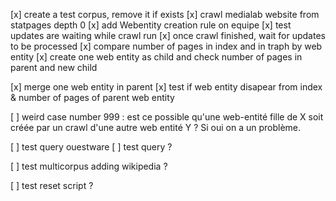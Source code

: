 
[x] create a test corpus, remove it if exists
[x] crawl medialab website from statpages depth 0
[x] add Webentity creation rule on equipe
[x] test updates are waiting while crawl run
[x] once crawl finished, wait for updates to be processed
[x] compare number of pages in index and in traph by web entity
[x] create one web entity as child and check number of pages in parent and new child

[x] merge one web entity in parent
[x] test if web entity disapear from index & number of pages of parent web entity

[ ] weird case number 999 : est ce possible qu'une web-entité fille de X soit créée par un crawl d'une autre web entité Y ? Si oui on a un problème.

[ ] test query ouestware
[ ] test query ?

[ ] test multicorpus adding wikipedia ?

[ ] test reset script ?